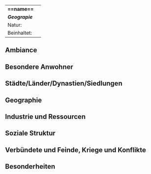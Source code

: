 
|                 |     |
| :-------------- | :-- |
| **==name==**    |     |
| ***Geograpie*** |     |
| Natur:          |     |
| Beinhaltet:     |     |
## Ambiance
## Besondere Anwohner
## Städte/Länder/Dynastien/Siedlungen
## Geographie

## Industrie und Ressourcen
## Soziale Struktur
## Verbündete und Feinde, Kriege und Konflikte
## Besonderheiten